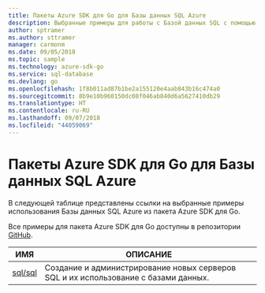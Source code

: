 ```yaml
---
title: Пакеты Azure SDK для Go для Базы данных SQL Azure
description: Выбранные примеры для работы с Базой данных SQL с помощью пакета Azure SDK для Go.
author: sptramer
ms.author: sttramer
manager: carmonm
ms.date: 09/05/2018
ms.topic: sample
ms.technology: azure-sdk-go
ms.service: sql-database
ms.devlang: go
ms.openlocfilehash: 1f8b011ad87b1be2a155120e4aab843b16c474a0
ms.sourcegitcommit: 8b9e10b960150dc08f046ab840d6a5627410db29
ms.translationtype: HT
ms.contentlocale: ru-RU
ms.lasthandoff: 09/07/2018
ms.locfileid: "44059069"
---
```

# <a name="azure-sdk-for-go-samples-for-azure-sql-database"></a>Пакеты Azure SDK для Go для Базы данных SQL Azure

В следующей таблице представлены ссылки на выбранные примеры использования Базы данных SQL Azure из пакета Azure SDK для Go.

Все примеры для пакета Azure SDK для Go доступны в репозитории [GitHub](https://github.com/Azure-Samples/azure-sdk-for-go-samples).

| ИМЯ | ОПИСАНИЕ |
|------|-------------|
| [sql/sql](https://github.com/Azure-Samples/azure-sdk-for-go-samples/blob/master/sql/sql.go) | Создание и администрирование новых серверов SQL и их использование с базами данных. |
